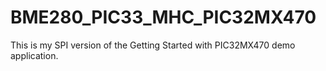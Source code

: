 # BME280_PIC33_MHC_PIC32MX470
This is my SPI version of the Getting Started with PIC32MX470 demo application.  
